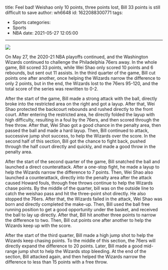 title: Feel bad! Weishao only 10 points, three points lost, Bill 33 points is still difficult to save
author: wh6648
id: 1622088300771
tags: 
- Sports
categories: 
- Sports
- NBA
date: 2021-05-27 12:05:00
---
![](https://p3.itc.cn/q_70/images01/20210527/5119f806f9ee4bb581d7103b4c3d31a4.jpeg)


On May 27, the 2020-21 NBA playoffs continued, and the Washington Wizards continued to challenge the Philadelphia 76ers away. In the whole game, Bill scored 33 points, while Wei Shao only scored 10 points and 6 rebounds, but sent out 11 assists. In the third quarter of the game, Bill cut points one after another, once helping the Wizards narrow the difference to only 2 points, but in the end, the Wizards lost to the 76ers 95-120, and the total score of the series was rewritten to 0-2.

After the start of the game, Bill made a strong attack with the ball, directly broke into the restricted area on the right and got a layup. After that, Wei Shao protected the backcourt rebounds and rushed directly to the front court. After entering the restricted area, he directly folded the layup with high difficulty, resulting in a foul by the 76ers, and then scored through the free throw. After that, Wei Shao got a good chance in the penalty area, then passed the ball and made a hard layup. Then, Bill continued to attack, successive jump shot success, to help the Wizards over the score. In the second half of this section, Bill got the chance to fight back, pushed through the half court directly and quickly, and made a good throw in the penalty area.

After the start of the second quarter of the game, Bill snatched the ball and launched a direct counterattack. After a one-stop fight, he made a layup to help the Wizards narrow the difference to 7 points. Then, Wei Shao also launched a counterattack, directly into the penalty area after the attack caused Howard fouls, through free throws continue to help the Wizards chase points. By the middle of the quarter, bill was on the outside line to catch the weishao pass and hit the three-point shot directly. He also stopped the 76ers. After that, the Wizards failed in the attack, Wei Shao was born and directly completed the make-up. Then, Bill used the ball free running position to get a good opportunity under the basket, and received the ball to lay up directly. After that, Bill hit another three points to narrow the difference to two. Then, Bill cut points one after another to help the Wizards keep up with the score.

After the start of the third quarter, Bill made a high jump shot to help the Wizards keep chasing points. To the middle of this section, the 76ers will directly expand the difference to 20 points. Later, Bill made a good mid-range jump shot to help the Wizards stop bleeding. At the end of the section, Bill attacked again, and then helped the Wizards narrow the difference to less than 15 points with a free throw.

